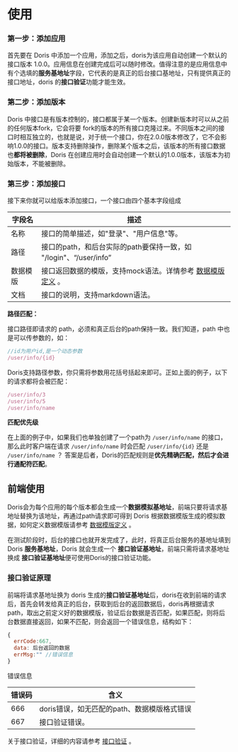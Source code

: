 # 使用

### 第一步：添加应用

首先要在 Doris 中添加一个应用，添加之后，doris为该应用自动创建一个默认的接口版本 1.0.0。应用信息在创建完成后可以随时修改。值得注意的是应用信息中有个选填的**服务基地址**字段，它代表的是真正的后台接口基地址，只有提供真正的接口地址，doris 的**接口验证**功能才能生效。

### 第二步：添加版本

Doris 中接口是有版本控制的，接口都属于某一个版本。创建新版本时可以从之前的任何版本fork，它会将要 fork的版本的所有接口克隆过来。不同版本之间的接口时相互独立的，也就是说，对于统一个接口，你在2.0.0版本修改了，它不会影响1.0.0的接口。版本支持删除操作，删除某个版本之后，该版本的所有接口数据也**都将被删除**，Doris 在创建应用时会自动创建一个默认的1.0.0版本，该版本为初始版本，不能被删除。

### 第三步：添加接口

接下来你就可以给版本添加接口，一个接口由四个基本字段组成

| 字段名  | 描述                                       |
| ---- | ---------------------------------------- |
| 名称   | 接口的简单描述，如"登录"、"用户信息"等。                   |
| 路径   | 接口的path，和后台实际的path要保持一致，如 "/login"、“/user/info” |
| 数据模版 | 接口返回数据的模版，支持mock语法。详情参考 [数据模版定义](#/doc/doris/data-mock) 。 |
| 文档   | 接口的说明，支持markdown语法。                      |



**路径匹配：**

接口路径即请求的 path，必须和真正后台的path保持一致。我们知道，path 中也是可以传参数的，如：

```javascript
//id为用户id,是一个动态参数
/user/info/{id}
```

Doris支持路径参数，你只需将参数用花括号括起来即可。正如上面的例子，以下的请求都将会被匹配：

```javascript
/user/info/3
/user/info/5
/user/info/name
```



**匹配优先级**

在上面的例子中，如果我们也单独创建了一个path为 `/user/info/name` 的接口，那么此时客户端在请求  `/user/info/name` 时会匹配 `/user/info/{id}` 还是 `/user/info/name` ？ 答案是后者，Doris的匹配规则是**优先精确匹配，然后才会进行通配符匹配**。



## 前端使用

Doris会为每个应用的每个版本都会生成一个**数据模拟基地址**，前端只要将请求基地址替换为该地址，再通过path请求即可得到 Doris 根据数据模版生成的模拟数据，如何定义数据模版请参考  [数据模版定义](#/doc/doris/data-mock) 。

在测试阶段时，后台的接口也就开发完成了，此时，将真正后台服务的基地址填到Doris **服务基地址**，Doris 就会生成一个 **接口验证基地址**，前端只需将请求基地址换成 **接口验证基地址**便可使用Doris的接口验证功能。

### 接口验证原理

前端将请求基地址换为 doris 生成的**接口验证基地址**后，doris在收到前端的请求后，首先会转发给真正的后台，获取到后台的返回数据后，doris再根据请求path，取出之前定义好的数据模版，验证后台数据是否匹配，如果匹配，则将后台数据直接返回，如果不匹配，则会返回一个错误信息，结构如下：

```javascript
{
  errCode:667,
  data: 后台返回的数据
  errMsg:"" //错误信息
}
```

错误信息

| 错误码  | 含义                         |
| ---- | -------------------------- |
| 666  | doris错误，如无匹配的path、数据模版格式错误 |
| 667  | 接口验证错误。                    |



关于接口验证，详细的内容请参考 [接口验证](#/doc/doris/validate) 。